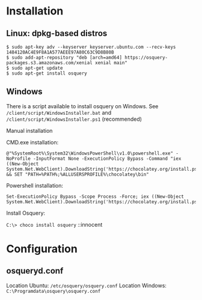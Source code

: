 # Installation 

Linux: dpkg-based distros
-------------------------
````
$ sudo apt-key adv --keyserver keyserver.ubuntu.com --recv-keys 1484120AC4E9F8A1A577AEEE97A80C63C9D8B80B
$ sudo add-apt-repository "deb [arch=amd64] https://osquery-packages.s3.amazonaws.com/xenial xenial main"
$ sudo apt-get update
$ sudo apt-get install osquery
````

Windows
-------

There is a script available to install osquery on Windows. 
See `/client/script/WindowsInstaller.bat` and `/client/script/WindowsInstaller.ps1` (recommended)

Manual installation

CMD.exe installation: 
````
@"%SystemRoot%\System32\WindowsPowerShell\v1.0\powershell.exe" -NoProfile -InputFormat None -ExecutionPolicy Bypass -Command "iex ((New-Object System.Net.WebClient).DownloadString('https://chocolatey.org/install.ps1'))" && SET "PATH=%PATH%;%ALLUSERSPROFILE%\chocolatey\bin"
````

Powershell installation: 
````
Set-ExecutionPolicy Bypass -Scope Process -Force; iex ((New-Object System.Net.WebClient).DownloadString('https://chocolatey.org/install.ps1'))
````

Install Osquery:

`C:\> choco install osquery` ::innocent

# Configuration

osqueryd.conf
-------------

Location Ubuntu: `/etc/osquery/osquery.conf`
Location Windows: `C:\Programdata\osquery\osquery.conf`


